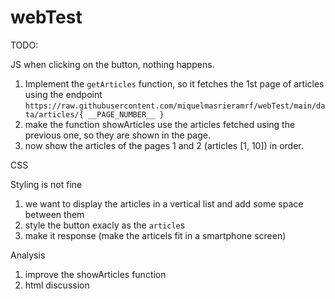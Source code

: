 # webTest

TODO:

JS
when clicking on the button, nothing happens.

1. Implement the `getArticles` function, so it fetches the 1st page of articles
using the endpoint `https://raw.githubusercontent.com/miquelmasrieramrf/webTest/main/data/articles/{ __PAGE_NUMBER__ }`
2. make the function showArticles use the articles fetched using the previous one, so they are shown in the page.
3. now show the articles of the pages 1 and 2 (articles [1, 10]) in order.

CSS

Styling is not fine
1. we want to display the articles in a vertical list and add some space between them
2. style the button exacly as the `article`s
3. make it response (make the articels fit in a smartphone screen)

Analysis

1. improve the showArticles function
2. html discussion
